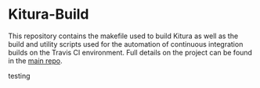 # Kitura-Build

This repository contains the makefile used to build Kitura as well as the build and utility scripts used for the automation of continuous integration builds on the Travis CI environment. Full details on the project can be found in the [main repo](https://github.com/IBM-Swift/Kitura).

testing
